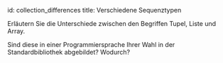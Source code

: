 id: collection_differences
title: Verschiedene Sequenztypen

Erläutern Sie die Unterschiede zwischen den Begriffen Tupel, Liste und Array.

Sind diese in einer Programmiersprache Ihrer Wahl in der Standardbibliothek abgebildet? Wodurch?
